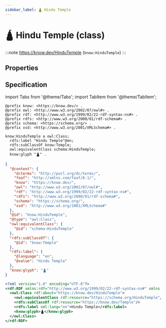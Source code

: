```yaml
---
sidebar_label: 🛕 Hindu Temple
---
```


# 🛕 Hindu Temple (class)

:::note
https://know.dev/HinduTemple
(`know:HinduTemple`)
:::

## Properties

## Specification

import Tabs from '@theme/Tabs';
import TabItem from '@theme/TabItem';

<Tabs>
<TabItem value="turtle" label="Turtle">

```turtle
@prefix know: <https://know.dev/> .
@prefix owl: <http://www.w3.org/2002/07/owl#> .
@prefix rdf: <http://www.w3.org/1999/02/22-rdf-syntax-ns#> .
@prefix rdfs: <http://www.w3.org/2000/01/rdf-schema#> .
@prefix schema: <https://schema.org/> .
@prefix xsd: <http://www.w3.org/2001/XMLSchema#> .

know:HinduTemple a owl:Class;
  rdfs:label "Hindu Temple"@en;
  rdfs:subClassOf know:Temple;
  owl:equivalentClass schema:HinduTemple;
  know:glyph "🛕" .

```

</TabItem>
<TabItem value="jsonld" label="JSON-LD">

```json
{
  "@context": {
    "dcterms": "http://purl.org/dc/terms/",
    "foaf": "http://xmlns.com/foaf/0.1/",
    "know": "https://know.dev/",
    "owl": "http://www.w3.org/2002/07/owl#",
    "rdf": "http://www.w3.org/1999/02/22-rdf-syntax-ns#",
    "rdfs": "http://www.w3.org/2000/01/rdf-schema#",
    "schema": "https://schema.org/",
    "xsd": "http://www.w3.org/2001/XMLSchema#"
  },
  "@id": "know:HinduTemple",
  "@type": "owl:Class",
  "owl:equivalentClass": {
    "@id": "schema:HinduTemple"
  },
  "rdfs:subClassOf": {
    "@id": "know:Temple"
  },
  "rdfs:label": {
    "@language": "en",
    "@value": "Hindu Temple"
  },
  "know:glyph": "🛕"
}
```

</TabItem>
<TabItem value="rdfxml" label="RDF/XML">

```xml
<?xml version="1.0" encoding="UTF-8"?>
<rdf:RDF xmlns:rdf="http://www.w3.org/1999/02/22-rdf-syntax-ns#" xmlns:know="https://know.dev/" xmlns:owl="http://www.w3.org/2002/07/owl#" xmlns:schema="https://schema.org/" xmlns:rdfs="http://www.w3.org/2000/01/rdf-schema#">
  <owl:Class rdf:about="https://know.dev/HinduTemple">
    <owl:equivalentClass rdf:resource="https://schema.org/HinduTemple"/>
    <rdfs:subClassOf rdf:resource="https://know.dev/Temple"/>
    <rdfs:label xml:lang="en">Hindu Temple</rdfs:label>
    <know:glyph>🛕</know:glyph>
  </owl:Class>
</rdf:RDF>

```

</TabItem>
</Tabs>

[`HinduTemple`]: /HinduTemple
